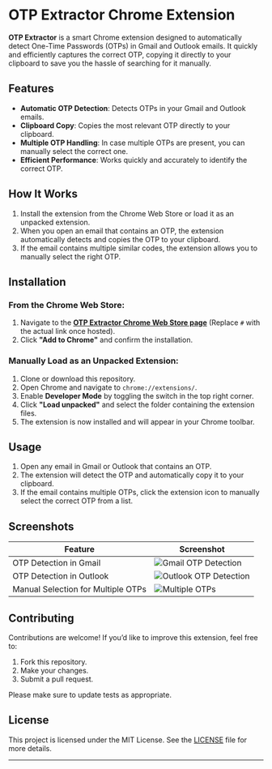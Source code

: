 
# OTP Extractor Chrome Extension

**OTP Extractor** is a smart Chrome extension designed to automatically detect One-Time Passwords (OTPs) in Gmail and Outlook emails. It quickly and efficiently captures the correct OTP, copying it directly to your clipboard to save you the hassle of searching for it manually.

## Features

- **Automatic OTP Detection**: Detects OTPs in your Gmail and Outlook emails.
- **Clipboard Copy**: Copies the most relevant OTP directly to your clipboard.
- **Multiple OTP Handling**: In case multiple OTPs are present, you can manually select the correct one.
- **Efficient Performance**: Works quickly and accurately to identify the correct OTP.

## How It Works

1. Install the extension from the Chrome Web Store or load it as an unpacked extension.
2. When you open an email that contains an OTP, the extension automatically detects and copies the OTP to your clipboard.
3. If the email contains multiple similar codes, the extension allows you to manually select the right OTP.

## Installation

### From the Chrome Web Store:
1. Navigate to the **[OTP Extractor Chrome Web Store page](#)** (Replace `#` with the actual link once hosted).
2. Click **"Add to Chrome"** and confirm the installation.

### Manually Load as an Unpacked Extension:
1. Clone or download this repository.
2. Open Chrome and navigate to `chrome://extensions/`.
3. Enable **Developer Mode** by toggling the switch in the top right corner.
4. Click **"Load unpacked"** and select the folder containing the extension files.
5. The extension is now installed and will appear in your Chrome toolbar.

## Usage

1. Open any email in Gmail or Outlook that contains an OTP.
2. The extension will detect the OTP and automatically copy it to your clipboard.
3. If the email contains multiple OTPs, click the extension icon to manually select the correct OTP from a list.

## Screenshots

| **Feature**                      | **Screenshot**                                      |
| --------------------------------- | --------------------------------------------------- |
| OTP Detection in Gmail            | ![Gmail OTP Detection](docs/images/otp_gmail.png)   |
| OTP Detection in Outlook          | ![Outlook OTP Detection](docs/images/otp_outlook.png) |
| Manual Selection for Multiple OTPs | ![Multiple OTPs](docs/images/multiple_otps.png) |

## Contributing

Contributions are welcome! If you’d like to improve this extension, feel free to:
1. Fork this repository.
2. Make your changes.
3. Submit a pull request.

Please make sure to update tests as appropriate.

## License

This project is licensed under the MIT License. See the [LICENSE](LICENSE) file for more details.

---
